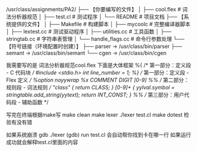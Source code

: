 /usr/class/assignments/PA2/
 ├── 【你要编写的文件】
│   ├── cool.flex           # 词法分析器规范
│   ├── test.cl             # 测试程序
│   └── README              # 项目文档
├── 【系统提供的文件】
│   ├── Makefile           # 构建脚本
│   ├── mycoolc            # 完整编译器脚本
│   ├── lextest.cc         # 测试驱动程序
│   ├── utilities.cc       # 工具函数
│   ├── stringtab.cc       # 字符串表管理
│   └── handle_flags.cc    # 命令行参数处理
└── 【符号链接（环境配置时创建）】
    ├── parser -> /usr/class/bin/parser
    ├── semant -> /usr/class/bin/semant
    └── cgen -> /usr/class/bin/cgen
    
我需要写的是 词法分析器规范cool.flex
下面是大体框架
%{
 /* 第一部分：定义段 - C 代码块 */
 #include <stdio.h>
 int line_number = 1;
 %}
 /* 第一部分：定义段 - Flex 定义 */
 %option noyywrap
 %x COMMENT
 DIGIT    [0-9]
 %%
 /* 第二部分：规则段 - 词法规则 */
 "class"     { return CLASS; }
 [0-9]+      { yylval.symbol = stringtable.add_string(yytext); return INT_CONST; }
 %%
 /* 第三部分：用户代码段 - 辅助函数 */

写完在终端根据make写
make clean
make lexer
./lexer test.cl
make dotest
检验有没有错

如果系统崩溃
gdb ./lexer
(gdb) run test.cl
会自动帮你找到卡在哪一行
如果运行成功就会解释test.cl里面的内容
